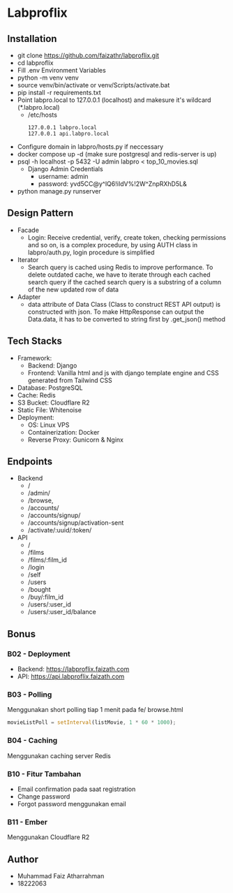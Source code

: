 
# Labproflix

## Installation
- git clone https://github.com/faizathr/labproflix.git
- cd labproflix
- Fill .env Environment Variables
- python -m venv venv
- source venv/bin/activate or venv/Scripts/activate.bat
- pip install -r requirements.txt
- Point labpro.local to 127.0.0.1 (localhost) and makesure it's wildcard (*.labpro.local)
    - /etc/hosts
        ```
        127.0.0.1 labpro.local
        127.0.0.1 api.labpro.local
        ```
- Configure domain in labpro/hosts.py if neccessary
- docker compose up -d 
    (make sure postgresql and redis-server is up)
-  psql -h localhost -p 5432 -U admin labpro < top_10_movies.sql
    - Django Admin Credentials
        - username: admin
        - password: yvd5CC@y^lQ6!iIdV%!2W^ZnpRXhD5L&
- python manage.py runserver

## Design Pattern
- Facade
    - Login: Receive credential, verify, create token, checking permissions and so on, is a complex procedure, by using AUTH class in labpro/auth.py, login procedure is simplified
- Iterator
    - Search query is cached using Redis to improve performance. To delete outdated cache, we have to iterate through each cached search query if the cached search query is a substring of a column of the new updated row of data 
- Adapter
    - data attribute of Data Class (Class to construct REST API output) is constructed with json. To make HttpResponse can output the Data.data, it has to be converted to string first by .get_json() method 

## Tech Stacks
- Framework: 
    - Backend: Django
    - Frontend: Vanilla html and js with django template engine and CSS generated from Tailwind CSS
- Database: PostgreSQL
- Cache: Redis
- S3 Bucket: Cloudflare R2
- Static File: Whitenoise
- Deployment:
    - OS: Linux VPS
    - Containerization: Docker
    - Reverse Proxy: Gunicorn & Nginx

## Endpoints
- Backend
    - /
    - /admin/
    - /browse,
    - /accounts/
    - /accounts/signup/
    - /accounts/signup/activation-sent
    - /activate/:uuid/:token/
- API
    - /
    - /films
    - /films/:film_id
    - /login
    - /self
    - /users
    - /bought
    - /buy/:film_id
    - /users/:user_id
    - /users/:user_id/balance

## Bonus

### B02 - Deployment
- Backend: https://labproflix.faizath.com
- API: https://api.labproflix.faizath.com

### B03 - Polling
Menggunakan short polling tiap 1 menit pada fe/ browse.html
```javascript
movieListPoll = setInterval(listMovie, 1 * 60 * 1000);
```

### B04 - Caching
Menggunakan caching server Redis

### B10 - Fitur Tambahan
- Email confirmation pada saat registration
- Change password
- Forgot password menggunakan email

### B11 - Ember
Menggunakan Cloudflare R2

## Author
- Muhammad Faiz Atharrahman
- 18222063